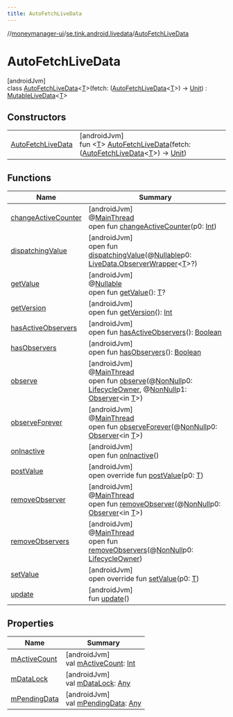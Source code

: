 ```yaml
---
title: AutoFetchLiveData
---
```

//[moneymanager-ui](../../../index.html)/[se.tink.android.livedata](../index.html)/[AutoFetchLiveData](index.html)



# AutoFetchLiveData



[androidJvm]\
class [AutoFetchLiveData](index.html)&lt;[T](index.html)&gt;(fetch: ([AutoFetchLiveData](index.html)&lt;[T](index.html)&gt;) -&gt; [Unit](https://kotlinlang.org/api/latest/jvm/stdlib/kotlin/-unit/index.html)) : [MutableLiveData](https://developer.android.com/reference/kotlin/androidx/lifecycle/MutableLiveData.html)&lt;[T](index.html)&gt;



## Constructors


| | |
|---|---|
| [AutoFetchLiveData](-auto-fetch-live-data.html) | [androidJvm]<br>fun &lt;[T](index.html)&gt; [AutoFetchLiveData](-auto-fetch-live-data.html)(fetch: ([AutoFetchLiveData](index.html)&lt;[T](index.html)&gt;) -&gt; [Unit](https://kotlinlang.org/api/latest/jvm/stdlib/kotlin/-unit/index.html)) |


## Functions


| Name | Summary |
|---|---|
| [changeActiveCounter](../../se.tink.android.repository.transaction/-category-transaction-pages-live-data/index.html#-1482381820%2FFunctions%2F1000845458) | [androidJvm]<br>@[MainThread](https://developer.android.com/reference/kotlin/androidx/annotation/MainThread.html)<br>open fun [changeActiveCounter](../../se.tink.android.repository.transaction/-category-transaction-pages-live-data/index.html#-1482381820%2FFunctions%2F1000845458)(p0: [Int](https://kotlinlang.org/api/latest/jvm/stdlib/kotlin/-int/index.html)) |
| [dispatchingValue](index.html#-1920849532%2FFunctions%2F1000845458) | [androidJvm]<br>open fun [dispatchingValue](index.html#-1920849532%2FFunctions%2F1000845458)(@[Nullable](https://developer.android.com/reference/kotlin/androidx/annotation/Nullable.html)p0: [LiveData.ObserverWrapper](https://developer.android.com/reference/kotlin/androidx/lifecycle/LiveData.ObserverWrapper.html)&lt;[T](index.html)&gt;?) |
| [getValue](../../se.tink.android.repository.transaction/-category-transaction-pages-live-data/index.html#685674515%2FFunctions%2F1000845458) | [androidJvm]<br>@[Nullable](https://developer.android.com/reference/kotlin/androidx/annotation/Nullable.html)<br>open fun [getValue](../../se.tink.android.repository.transaction/-category-transaction-pages-live-data/index.html#685674515%2FFunctions%2F1000845458)(): [T](index.html)? |
| [getVersion](../../se.tink.android.repository.transaction/-category-transaction-pages-live-data/index.html#-256882484%2FFunctions%2F1000845458) | [androidJvm]<br>open fun [getVersion](../../se.tink.android.repository.transaction/-category-transaction-pages-live-data/index.html#-256882484%2FFunctions%2F1000845458)(): [Int](https://kotlinlang.org/api/latest/jvm/stdlib/kotlin/-int/index.html) |
| [hasActiveObservers](../../se.tink.android.repository.transaction/-category-transaction-pages-live-data/index.html#-1328333103%2FFunctions%2F1000845458) | [androidJvm]<br>open fun [hasActiveObservers](../../se.tink.android.repository.transaction/-category-transaction-pages-live-data/index.html#-1328333103%2FFunctions%2F1000845458)(): [Boolean](https://kotlinlang.org/api/latest/jvm/stdlib/kotlin/-boolean/index.html) |
| [hasObservers](../../se.tink.android.repository.transaction/-category-transaction-pages-live-data/index.html#-1046544021%2FFunctions%2F1000845458) | [androidJvm]<br>open fun [hasObservers](../../se.tink.android.repository.transaction/-category-transaction-pages-live-data/index.html#-1046544021%2FFunctions%2F1000845458)(): [Boolean](https://kotlinlang.org/api/latest/jvm/stdlib/kotlin/-boolean/index.html) |
| [observe](index.html#185768746%2FFunctions%2F1000845458) | [androidJvm]<br>@[MainThread](https://developer.android.com/reference/kotlin/androidx/annotation/MainThread.html)<br>open fun [observe](index.html#185768746%2FFunctions%2F1000845458)(@[NonNull](https://developer.android.com/reference/kotlin/androidx/annotation/NonNull.html)p0: [LifecycleOwner](https://developer.android.com/reference/kotlin/androidx/lifecycle/LifecycleOwner.html), @[NonNull](https://developer.android.com/reference/kotlin/androidx/annotation/NonNull.html)p1: [Observer](https://developer.android.com/reference/kotlin/androidx/lifecycle/Observer.html)&lt;in [T](index.html)&gt;) |
| [observeForever](index.html#-1123335282%2FFunctions%2F1000845458) | [androidJvm]<br>@[MainThread](https://developer.android.com/reference/kotlin/androidx/annotation/MainThread.html)<br>open fun [observeForever](index.html#-1123335282%2FFunctions%2F1000845458)(@[NonNull](https://developer.android.com/reference/kotlin/androidx/annotation/NonNull.html)p0: [Observer](https://developer.android.com/reference/kotlin/androidx/lifecycle/Observer.html)&lt;in [T](index.html)&gt;) |
| [onInactive](../../se.tink.android.repository.transaction/-category-transaction-pages-live-data/index.html#989844228%2FFunctions%2F1000845458) | [androidJvm]<br>open fun [onInactive](../../se.tink.android.repository.transaction/-category-transaction-pages-live-data/index.html#989844228%2FFunctions%2F1000845458)() |
| [postValue](index.html#1536303861%2FFunctions%2F1000845458) | [androidJvm]<br>open override fun [postValue](index.html#1536303861%2FFunctions%2F1000845458)(p0: [T](index.html)) |
| [removeObserver](index.html#758495263%2FFunctions%2F1000845458) | [androidJvm]<br>@[MainThread](https://developer.android.com/reference/kotlin/androidx/annotation/MainThread.html)<br>open fun [removeObserver](index.html#758495263%2FFunctions%2F1000845458)(@[NonNull](https://developer.android.com/reference/kotlin/androidx/annotation/NonNull.html)p0: [Observer](https://developer.android.com/reference/kotlin/androidx/lifecycle/Observer.html)&lt;in [T](index.html)&gt;) |
| [removeObservers](../../se.tink.android.repository.transaction/-category-transaction-pages-live-data/index.html#1487287389%2FFunctions%2F1000845458) | [androidJvm]<br>@[MainThread](https://developer.android.com/reference/kotlin/androidx/annotation/MainThread.html)<br>open fun [removeObservers](../../se.tink.android.repository.transaction/-category-transaction-pages-live-data/index.html#1487287389%2FFunctions%2F1000845458)(@[NonNull](https://developer.android.com/reference/kotlin/androidx/annotation/NonNull.html)p0: [LifecycleOwner](https://developer.android.com/reference/kotlin/androidx/lifecycle/LifecycleOwner.html)) |
| [setValue](index.html#1823252685%2FFunctions%2F1000845458) | [androidJvm]<br>open override fun [setValue](index.html#1823252685%2FFunctions%2F1000845458)(p0: [T](index.html)) |
| [update](update.html) | [androidJvm]<br>fun [update](update.html)() |


## Properties


| Name | Summary |
|---|---|
| [mActiveCount](../../se.tink.android.repository.transaction/-category-transaction-pages-live-data/index.html#-163308686%2FProperties%2F1000845458) | [androidJvm]<br>val [mActiveCount](../../se.tink.android.repository.transaction/-category-transaction-pages-live-data/index.html#-163308686%2FProperties%2F1000845458): [Int](https://kotlinlang.org/api/latest/jvm/stdlib/kotlin/-int/index.html) |
| [mDataLock](../../se.tink.android.repository.transaction/-category-transaction-pages-live-data/index.html#-1918813974%2FProperties%2F1000845458) | [androidJvm]<br>val [mDataLock](../../se.tink.android.repository.transaction/-category-transaction-pages-live-data/index.html#-1918813974%2FProperties%2F1000845458): [Any](https://kotlinlang.org/api/latest/jvm/stdlib/kotlin/-any/index.html) |
| [mPendingData](../../se.tink.android.repository.transaction/-category-transaction-pages-live-data/index.html#230544954%2FProperties%2F1000845458) | [androidJvm]<br>val [mPendingData](../../se.tink.android.repository.transaction/-category-transaction-pages-live-data/index.html#230544954%2FProperties%2F1000845458): [Any](https://kotlinlang.org/api/latest/jvm/stdlib/kotlin/-any/index.html) |

